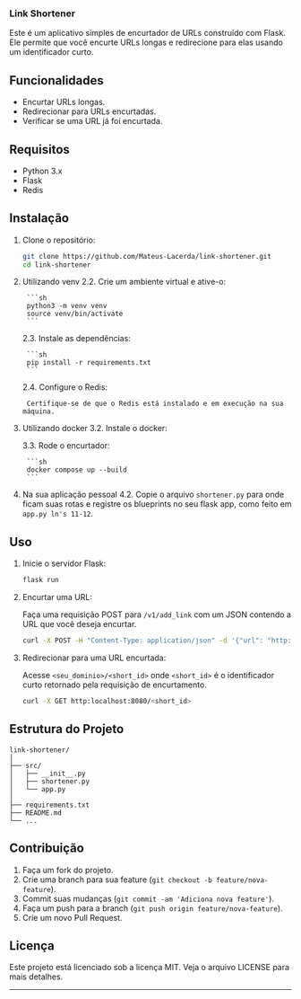 ### Link Shortener

Este é um aplicativo simples de encurtador de URLs construído com Flask. Ele permite que você encurte URLs longas e redirecione para elas usando um identificador curto.

## Funcionalidades

- Encurtar URLs longas.
- Redirecionar para URLs encurtadas.
- Verificar se uma URL já foi encurtada.

## Requisitos

- Python 3.x
- Flask
- Redis

## Instalação

1. Clone o repositório:

    ```sh
    git clone https://github.com/Mateus-Lacerda/link-shortener.git
    cd link-shortener
    ```

2. Utilizando venv
    2.2. Crie um ambiente virtual e ative-o:

        ```sh
        python3 -m venv venv
        source venv/bin/activate
        ```

    2.3. Instale as dependências:

        ```sh
        pip install -r requirements.txt
        ```

    2.4. Configure o Redis:

        Certifique-se de que o Redis está instalado e em execução na sua máquina.

3. Utilizando docker
    3.2. Instale o docker:

    3.3. Rode o encurtador:

        ```sh
        docker compose up --build
        ```

4. Na sua aplicação pessoal
    4.2. Copie o arquivo `shortener.py` para onde ficam suas rotas e registre os blueprints no seu flask app, como feito em `app.py ln's 11-12`.

## Uso

1. Inicie o servidor Flask:

    ```sh
    flask run
    ```

2. Encurtar uma URL:

    Faça uma requisição POST para `/v1/add_link` com um JSON contendo a URL que você deseja encurtar.

    ```sh
    curl -X POST -H "Content-Type: application/json" -d '{"url": "http://example.com"}' http:localhost:8080/<short_id>
    ```

3. Redirecionar para uma URL encurtada:

    Acesse `<seu_dominio>/<short_id>` onde `<short_id>` é o identificador curto retornado pela requisição de encurtamento.

    ```sh
    curl -X GET http:localhost:8080/<short_id>
    ```

## Estrutura do Projeto

```plaintext
link-shortener/
│
├── src/
│   ├── __init__.py
│   ├── shortener.py
│   └── app.py
│
├── requirements.txt
├── README.md
└── ...
```

## Contribuição

1. Faça um fork do projeto.
2. Crie uma branch para sua feature (`git checkout -b feature/nova-feature`).
3. Commit suas mudanças (`git commit -am 'Adiciona nova feature'`).
4. Faça um push para a branch (`git push origin feature/nova-feature`).
5. Crie um novo Pull Request.

## Licença

Este projeto está licenciado sob a licença MIT. Veja o arquivo LICENSE para mais detalhes.

---
